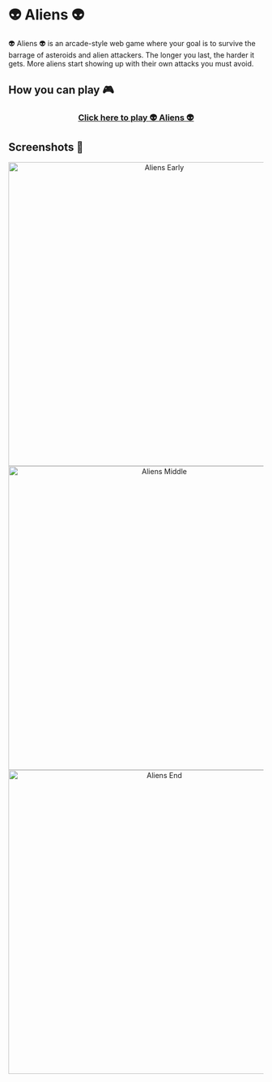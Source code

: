 <h1>👽 Aliens 👽</h1>

<p>
👽 Aliens 👽 is an arcade-style web game where your goal is to survive the barrage of asteroids and alien attackers. The longer you last, the harder it gets. More aliens start showing up with their own attacks you must avoid.
</p>

<h2>How you can play 🎮 </h2>

<div align="center">
  <h3>
    <a href="https://danielnakhooda.com/games/Aliens/Aliens.html">
      Click here to play 👽 Aliens 👽
    </a>
  </h3>
</div>

<h2>Screenshots 📸</h2>

<p align="center">
  <img src="https://github.com/user-attachments/assets/7447afee-2652-4476-b2df-a37f11eb796c" alt="Aliens Early" width="600" />
  <img src="https://github.com/user-attachments/assets/dda9a125-8603-4da7-abec-8b40fad71a17" alt="Aliens Middle" width="600" />
  <img src="https://github.com/user-attachments/assets/7feddb4b-dc6c-4120-94f2-e864d74b4cba" alt="Aliens End" width="600" />
</p>
